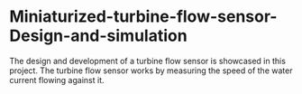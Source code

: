# Miniaturized-turbine-flow-sensor-Design-and-simulation
The design and development of a turbine flow sensor is showcased in this project. The turbine flow sensor works by measuring the speed of the water current flowing against it. 
